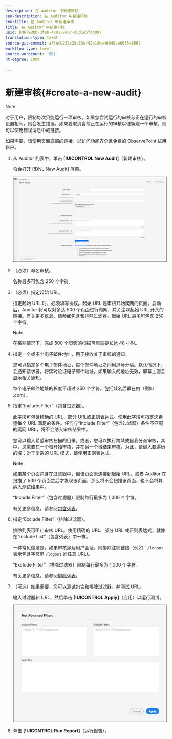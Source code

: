 ```yaml
---
description: 在 Auditor 中新建审核
seo-description: 在 Auditor 中新建审核
seo-title: 在 Auditor 中新建审核
title: 在 Auditor 中新建审核
uuid: bd6798bb-3fab-4091-9e07-d3d1e5fdd087
translation-type: tm+mt
source-git-commit: a76ecb232c29d83ef82b14be460d9ce60f5e8662
workflow-type: tm+mt
source-wordcount: '501'
ht-degree: 100%

---
```



# 新建审核{#create-a-new-audit}

>[!NOTE]
>
>对于用户，限制每次只能运行一项审核。如果您尝试运行的审核与正在运行的审核设置相同，则会发生错误。如果要取消当前正在运行的审核以便新建一个审核，则可以使用错误消息中的链接。

如果需要，请使用页面底部的链接，以访问功能齐全且免费的 ObservePoint 试用帐户。

1. 从 Auditor 列表中，单击 **[!UICONTROL New Audit]**（新建审核）。

   将会打开 [!DNL New Audit] 屏幕。

   ![](assets/config.png)

1. （必须）命名审核。

   名称最多可包含 250 个字符。
1. （必须）指定起始 URL。

   指定起始 URL 时，必须填写协议。起始 URL 是审核开始爬网的页面。启动后，Auditor 将可以对多达 500 个页面进行爬网，并关注以起始 URL 开头的链接。有关更多信息，请参阅[包含和排除过滤器](../create-audit/filters.md)。起始 URL 最多可包含 250 个字符。

   >[!NOTE]
   >
   >在某些情况下，完成 500 个页面的扫描可能需要长达 48 小时。

1. 指定一个或多个电子邮件地址，用于接收关于审核的通知。

   您可以指定多个电子邮件地址，每个邮件地址之间用逗号分隔。默认情况下，会通知请求者。将实时验证电子邮件地址。如果输入的地址无效，屏幕上则会显示相关通知。

   每个电子邮件地址的长度不超过 250 个字符，包括域名后辍在内（例如 .com）。
1. 指定“Include Filter”（包含过滤器）。

   此字段可包含精确的 URL、部分 URL或正则表达式。使用此字段可指定您希望每个 URL 满足的条件。任何与“Include Filter”（包含过滤器）条件不匹配的爬网 URL，将不会纳入审核结果中。

   您可以输入希望审核扫描的目录。或者，您可以执行跨域或自我分派审核，其中，您需要在一个域开始审核，并在另一个域结束审核。为此，请键入要遍历的域；对于复杂的 URL 模式，请使用正则表达式。

   >[!NOTE]
   >
   >如果某个页面包含在过滤器中，但该页面未连接到起始 URL，或者 Auditor 在扫描了 500 个页面之后才发现该页面，那么将不会扫描该页面，也不会将其纳入测试结果中。

   “Include Filter”（包含过滤器）限制每行最多为 1,000 个字符。

   有关更多信息，请参阅[包含列表](../create-audit/filters.md)。
1. 指定“Exclude Filter”（排除过滤器）。

   排除列表可阻止审核 URL。使用精确的 URL、部分 URL 或正则表达式，就像在“Include List”（包含列表）中一样。

   一种常见做法是，如果审核涉及用户会话，则排除注销链接（例如：`/logout` 表示包含字符串 `/logout` 的任意 URL)。

   “Exclude Filter”（排除过滤器）限制每行最多为 1,000 个字符。

   有关更多信息，请参阅[排除列表](../create-audit/filters.md)。
1. （可选）如果需要，您可以测试包含和排除过滤器，并测试 URL。

   输入过滤器和 URL，然后单击 **[!UICONTROL Apply]**（应用）以运行测试。

   ![](assets/test-advanced-filters.png)

1. 单击 **[!UICONTROL Run Report]**（运行报告）。
